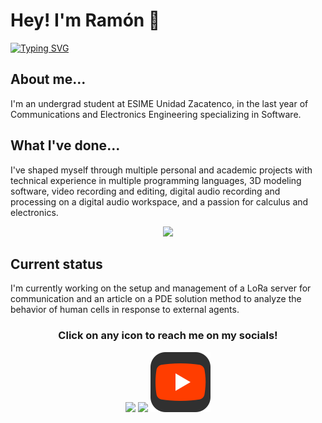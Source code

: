 # Hey! I'm Ramón 👋

[![Typing SVG](https://readme-typing-svg.demolab.com?font=Cairo+Play&duration=2500&color=FFFFFF&background=191919&center=true&vCenter=true&multiline=true&repeat=false&random=false&width=1100&height=80&lines=Ram%C3%B3n+E.+Hern%C3%A1ndez+Hdez.;IPN+ESIME+Student+%F0%9F%93%93+%7C+CIC+Researcher%F0%9F%96%A5%EF%B8%8F)](https://git.io/typing-svg)

## About me...
I'm an undergrad student at ESIME Unidad Zacatenco, in the last year of Communications and Electronics Engineering specializing in Software.

## What I've done...
I've shaped myself through multiple personal and academic projects with technical experience in multiple programming languages, 3D modeling software, video recording and editing, digital audio recording and processing on a digital audio workspace, and a passion for calculus and electronics.

<p align="center">
  <img src="https://skillicons.dev/icons?i=ableton,arduino,matlab" />
</p>

## Current status
I'm currently working on the setup and management of a LoRa server for communication and an article on a PDE solution method to analyze the behavior of human cells in response to external agents.

<h3 align="center">Click on any icon to reach me on my socials!</h3>
<p align="center">
  <a href="https://www.linkedin.com/in/ramonevehdez/"><img src="https://skillicons.dev/icons?i=linkedin" /></a>
  <a href="https://www.instagram.com/ramon_eve/"><img src="https://skillicons.dev/icons?i=instagram" /></a>
  <a href="https://www.youtube.com/@RamstricHdez"><img src="./icons/yT.svg" /></a>
</p>


